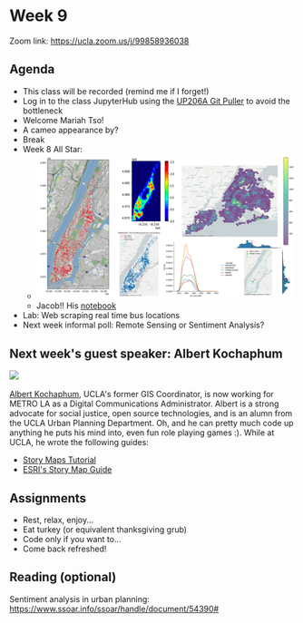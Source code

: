 # Week 9

Zoom link: https://ucla.zoom.us/j/99858936038

## Agenda
*   This class will be recorded (remind me if I forget!)
*   Log in to the class JupyterHub using the [UP206A Git Puller](https://jupyter.idre.ucla.edu/hub/user-redirect/git-pull?repo=https%3A%2F%2Fgithub.com%2Fyohman%2F21F-UP206A&urlpath=lab%2Ftree%2F21F-UP206A%2F&branch=master) to avoid the bottleneck
*   Welcome Mariah Tso!
*   A cameo appearance by?
*   Break
*   Week 8 All Star:
    * <a href="https://github.com/jjbasinger/up206a-jacob/blob/main/building%20permits%20notebook.ipynb"><img src="images/jacob.png" width=600></a>  
    * Jacob!! His [notebook](https://github.com/jjbasinger/up206a-jacob/blob/main/building%20permits%20notebook.ipynb)  
*   Lab: Web scraping real time bus locations
*   Next week informal poll: Remote Sensing or Sentiment Analysis?

## Next week's guest speaker: Albert Kochaphum

<img src="https://idre.ucla.edu/wp-content/uploads/2014/09/Albert-Kochaphum.jpg" width=200>

[Albert Kochaphum](https://www.linkedin.com/in/albertkun/), UCLA's former GIS Coordinator, is now working for METRO LA as a Digital Communications Administrator. Albert is a strong advocate for social justice, open source technologies, and is an alumn from the UCLA Urban Planning Department. Oh, and he can pretty much code up anything he puts his mind into, even fun role playing games :). While at UCLA, he wrote the following guides:

- [Story Maps Tutorial](https://ucladataguides.readthedocs.io/en/latest/presenting_data/storymaps.html)
- [ESRI's Story Map Guide](https://storymaps.arcgis.com/stories/429bc4eed5f145109e603c9711a33407)

## Assignments
- Rest, relax, enjoy...
- Eat turkey (or equivalent thanksgiving grub)
- Code only if you want to...
- Come back refreshed!

## Reading (optional)
Sentiment analysis in urban planning: https://www.ssoar.info/ssoar/handle/document/54390#
